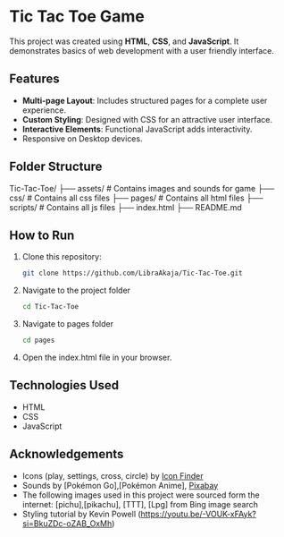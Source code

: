# Tic Tac Toe Game

This project was created using **HTML**, **CSS**, and **JavaScript**.
It demonstrates basics of web development with a user friendly interface.

## Features

- **Multi-page Layout**: Includes structured pages for a complete user experience.
- **Custom Styling**: Designed with CSS for an attractive user interface.
- **Interactive Elements**: Functional JavaScript adds interactivity.
- Responsive on Desktop devices.

## Folder Structure

Tic-Tac-Toe/
├── assets/		# Contains images and sounds for game
├── css/		   # Contains all css files
├── pages/		# Contains all html files
├── scripts/	# Contains all js files
├── index.html 
├── README.md

## How to Run

1. Clone this repository:
   ```bash
   git clone https://github.com/LibraAkaja/Tic-Tac-Toe.git

2. Navigate to the project folder
   ```bash
   cd Tic-Tac-Toe

3. Navigate to pages folder
   ```bash
   cd pages

4. Open the index.html file in your browser.

## Technologies Used

- HTML
- CSS
- JavaScript

## Acknowledgements
- Icons (play, settings, cross, circle) by [Icon Finder](https://www.iconfinder.com/)
- Sounds by [Pokémon Go],[Pokémon Anime], [Pixabay](https://pixabay.com/)
- The following images used in this project were sourced form the internet:
	[pichu],[pikachu], [TTT], [Lpg] from Bing image search
- Styling tutorial by Kevin Powell (https://youtu.be/-VOUK-xFAyk?si=BkuZDc-oZAB_OxMh)